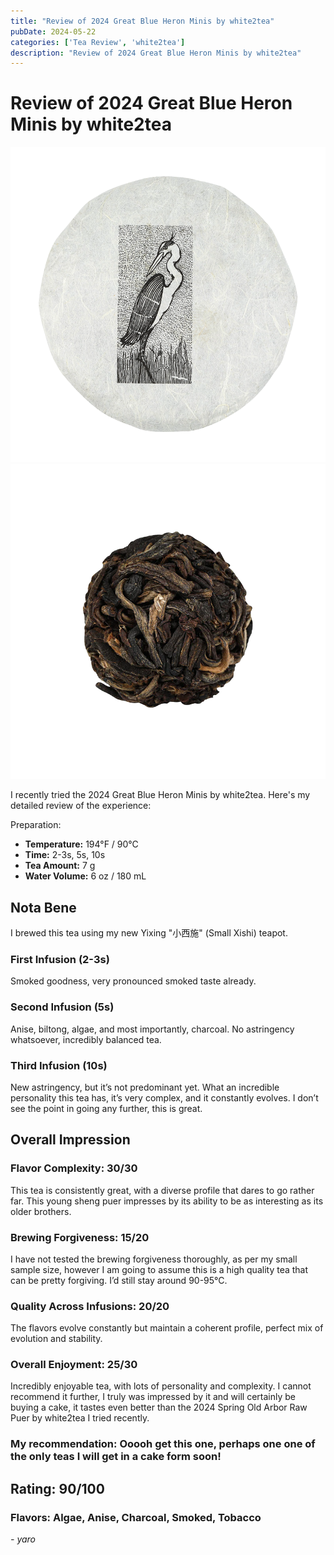 ```yaml
---
title: "Review of 2024 Great Blue Heron Minis by white2tea"
pubDate: 2024-05-22
categories: ['Tea Review', 'white2tea']
description: "Review of 2024 Great Blue Heron Minis by white2tea"
---
```


# Review of 2024 Great Blue Heron Minis by white2tea

![](image-7.png)
![](image-6.png)

I recently tried the 2024 Great Blue Heron Minis by white2tea. Here's my detailed review of the experience:

Preparation:

- **Temperature:** 194°F / 90°C
- **Time:** 2-3s, 5s, 10s
- **Tea Amount:** 7 g
- **Water Volume:** 6 oz / 180 mL


## Nota Bene

I brewed this tea using my new Yixing  "小西施" (Small Xishi) teapot.

### First Infusion (2-3s)

Smoked goodness, very pronounced smoked taste already.

### Second Infusion (5s)

Anise, biltong, algae, and most importantly, charcoal. No astringency whatsoever, incredibly balanced tea.

### Third Infusion (10s)

New astringency, but it’s not predominant yet. What an incredible personality this tea has, it’s very complex, and it constantly evolves. I don’t see the point in going any further, this is great.

## Overall Impression 

### Flavor Complexity: 30/30
This tea is consistently great, with a diverse profile that dares to go rather far. This young sheng puer impresses by its ability to be as interesting as its older brothers.

### Brewing Forgiveness: 15/20
I have not tested the brewing forgiveness thoroughly, as per my small sample size, however I am going to assume this is a high quality tea that can be pretty forgiving. I’d still stay around 90-95°C.

### Quality Across Infusions: 20/20
The flavors evolve constantly but maintain a coherent profile, perfect mix of evolution and stability.

### Overall Enjoyment: 25/30
Incredibly enjoyable tea, with lots of personality and complexity. I cannot recommend it further, I truly was impressed by it and will certainly be buying a cake, it tastes even better than the 2024 Spring Old Arbor Raw Puer by white2tea I tried recently.

### My recommendation: Ooooh get this one, perhaps one one of the only teas I will get in a cake form soon! 

## Rating: 90/100

### Flavors: Algae, Anise, Charcoal, Smoked, Tobacco

*- yaro*
